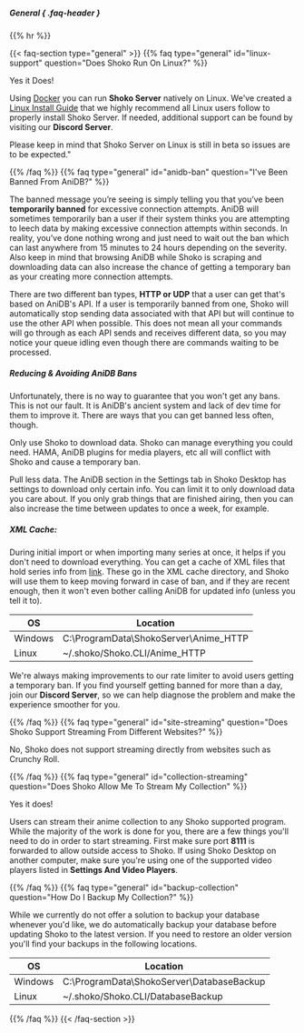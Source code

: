 ##### General { .faq-header }
{{% hr %}}

{{< faq-section type="general" >}}
{{% faq type="general" id="linux-support" question="Does Shoko Run On Linux?" %}}

Yes it Does!

Using [Docker](https://www.docker.com/) you can run **Shoko Server** natively on Linux. We've created a [Linux Install Guide](/linux) that we highly recommend all Linux users follow to properly install Shoko Server. If needed, additional support can be found by visiting our **Discord Server**.

Please keep in mind that Shoko Server on Linux is still in beta so issues are to be expected."

{{% /faq %}}
{{% faq type="general" id="anidb-ban" question="I've Been Banned From AniDB?" %}}

The banned message you’re seeing is simply telling you that you’ve been **temporarily banned** for excessive connection attempts. AniDB will sometimes temporarily ban a user if their system thinks you are attempting to leech data by making excessive connection attempts within seconds. In reality, you’ve done nothing wrong and just need to wait out the ban which can last anywhere from 15 minutes to 24 hours depending on the severity. Also keep in mind that browsing AniDB while Shoko is scraping and downloading data can also increase the chance of getting a temporary ban as your creating more connection attempts.

There are two different ban types, **HTTP or UDP** that a user can get that's based on AniDB's API. If a user is temporarily banned from one, Shoko will automatically stop sending data associated with that API but will continue to use the other API when possible. This does not mean all your commands will go through as each API sends and receives different data, so you may notice your queue idling even though there are commands waiting to be processed.

##### Reducing & Avoiding AniDB Bans
Unfortunately, there is no way to guarantee that you won't get any bans. This is not our fault. It is AniDB's ancient system and lack of dev time for them to improve it. There are ways that you can get banned less often, though. 

Only use Shoko to download data. Shoko can manage everything you could need. HAMA, AniDB plugins for media players, etc all will conflict with Shoko and cause a temporary ban. 

Pull less data. The AniDB section in the Settings tab in Shoko Desktop has settings to download only certain info. You can limit it to only download data you care about. If you only grab things that are finished airing, then you can also increase the time between updates to once a week, for example.

##### XML Cache:

During initial import or when importing many series at once, it helps if you don't need to download everything. You can get a cache of XML files that hold series info from [link](URl). These go in the XML cache directory, and Shoko will use them to keep moving forward in case of ban, and if they are recent enough, then it won't even bother calling AniDB for updated info (unless you tell it to).

<table class="table table-bordered">
    <thead>
    <tr>
        <th>OS</th>
        <th>Location</th>
    </tr>
    </thead>
    <tbody>
    <tr>
        <td>Windows</td>
        <td>C:\ProgramData\ShokoServer\Anime_HTTP</td>
    </tr>
    <tr>
        <td>Linux</td>
        <td>~/.shoko/Shoko.CLI/Anime_HTTP</td>
    </tr>
    </tbody>
</table>

We're always making improvements to our rate limiter to avoid users getting a temporary ban. If you find yourself getting banned for more than a day, join our **Discord Server**, so we can help diagnose the problem and make the experience smoother for you.

{{% /faq %}}
{{% faq type="general" id="site-streaming" question="Does Shoko Support Streaming From Different Websites?" %}}

No, Shoko does not support streaming directly from websites such as Crunchy Roll.

{{% /faq %}}
{{% faq type="general" id="collection-streaming" question="Does Shoko Allow Me To Stream My Collection" %}}

Yes it does!

Users can stream their anime collection to any Shoko supported program. While the majority of the work is done for you, there are a few things you'll need to do in order to start streaming. First make sure port **8111** is forwarded to allow outside access to Shoko. If using Shoko Desktop on another computer, make sure you're using one of the supported video players listed in **Settings And Video Players**.

{{% /faq %}}
{{% faq type="general" id="backup-collection" question="How Do I Backup My Collection?" %}}

While we currently do not offer a solution to backup your database whenever you'd like, we do automatically backup your database before updating Shoko to the latest version. If you need to restore an older version you'll find your backups in the following locations.

<table class="table table-bordered">
    <thead>
    <tr>
        <th>OS</th>
        <th>Location</th>
    </tr>
    </thead>
    <tbody>
    <tr>
        <td>Windows</td>
        <td>C:\ProgramData\ShokoServer\DatabaseBackup</td>
    </tr>
    <tr>
        <td>Linux</td>
        <td>~/.shoko/Shoko.CLI/DatabaseBackup</td>
    </tr>
    </tbody>
</table>

{{% /faq %}}
{{< /faq-section >}}

